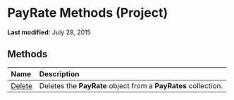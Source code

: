 
# PayRate Methods (Project)

 **Last modified:** July 28, 2015


## Methods



|**Name**|**Description**|
|:-----|:-----|
| [Delete](fa9184ec-59ea-aa74-7d25-51ffd0ce5471.md)|Deletes the  **PayRate** object from a **PayRates** collection.|
